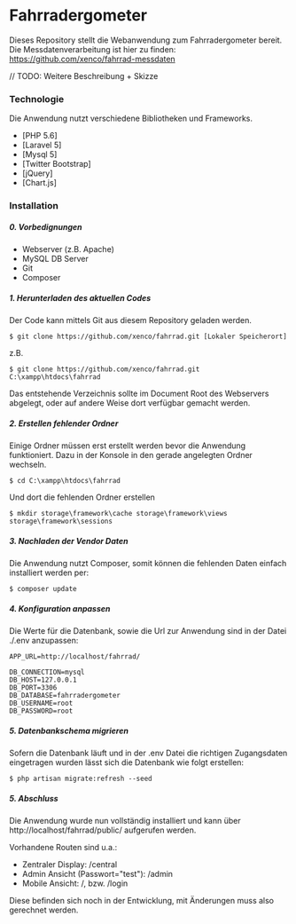 # Fahrradergometer

Dieses Repository stellt die Webanwendung zum Fahrradergometer bereit.
Die Messdatenverarbeitung ist hier zu finden: https://github.com/xenco/fahrrad-messdaten

// TODO: Weitere Beschreibung + Skizze

### Technologie

Die Anwendung nutzt verschiedene Bibliotheken und Frameworks.

* [PHP 5.6]
* [Laravel 5]
* [Mysql 5]
* [Twitter Bootstrap]
* [jQuery]
* [Chart.js]

### Installation

##### 0. Vorbedignungen
* Webserver (z.B. Apache)
* MySQL DB Server
* Git
* Composer

##### 1. Herunterladen des aktuellen Codes
Der Code kann mittels Git aus diesem Repository geladen werden.
``` 
$ git clone https://github.com/xenco/fahrrad.git [Lokaler Speicherort]
``` 
z.B.
``` 
$ git clone https://github.com/xenco/fahrrad.git C:\xampp\htdocs\fahrrad
```
Das entstehende Verzeichnis sollte im Document Root des Webservers abgelegt, oder auf andere Weise dort verfügbar gemacht werden.

##### 2. Erstellen fehlender Ordner
Einige Ordner müssen erst erstellt werden bevor die Anwendung funktioniert.
Dazu in der Konsole in den gerade angelegten Ordner wechseln.
``` 
$ cd C:\xampp\htdocs\fahrrad
```
Und dort die fehlenden Ordner erstellen
``` 
$ mkdir storage\framework\cache storage\framework\views storage\framework\sessions
```

##### 3. Nachladen der Vendor Daten
Die Anwendung nutzt Composer, somit können die fehlenden Daten einfach installiert werden per:
``` 
$ composer update
```

##### 4. Konfiguration anpassen
Die Werte für die Datenbank, sowie die Url zur Anwendung sind in der Datei ./.env anzupassen:
```
APP_URL=http://localhost/fahrrad/
```
```
DB_CONNECTION=mysql
DB_HOST=127.0.0.1
DB_PORT=3306
DB_DATABASE=fahrradergometer
DB_USERNAME=root
DB_PASSWORD=root
```

##### 5. Datenbankschema migrieren
Sofern die Datenbank läuft und in der .env Datei die richtigen Zugangsdaten eingetragen wurden lässt sich die Datenbank wie folgt erstellen:
``` 
$ php artisan migrate:refresh --seed
```

##### 5. Abschluss
Die Anwendung wurde nun vollständig installiert und kann über http://localhost/fahrrad/public/ aufgerufen werden.

Vorhandene Routen sind u.a.:
* Zentraler Display: /central
* Admin Ansicht (Passwort="test"): /admin
* Mobile Ansicht: /, bzw. /login

Diese befinden sich noch in der Entwicklung, mit Änderungen muss also gerechnet werden.